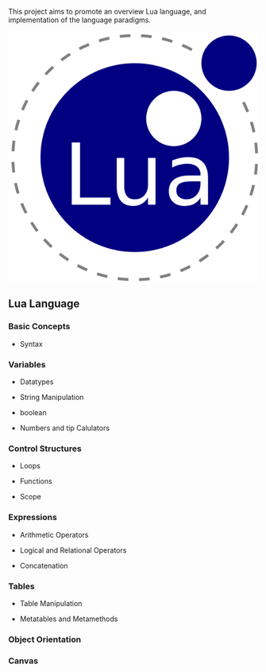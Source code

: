 This project aims to promote an overview Lua language, and implementation of the language paradigms.

![Lua](docs/images/lua.png "Lua")

## Lua Language

### Basic Concepts

* Syntax

### Variables

* Datatypes

* String Manipulation

* boolean

* Numbers and tip Calulators

### Control Structures

* Loops

* Functions

* Scope

### Expressions

* Arithmetic Operators

* Logical and Relational Operators

* Concatenation

### Tables

* Table Manipulation

* Metatables and Metamethods

### Object Orientation

### Canvas
